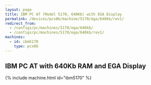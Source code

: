 ```yaml
---
layout: page
title: IBM PC AT (Model 5170, 640Kb) with EGA Display
permalink: /devices/pcx86/machine/5170/ega/640kb/rev1/
redirect_from:
  - /configs/pc/machines/5170/ega/640kb/
  - /configs/pc/machines/5170/ega/640kb/rev1/
machines:
  - id: ibm5170
    type: pcx86
---
```


IBM PC AT with 640Kb RAM and EGA Display
----------------------------------------

{% include machine.html id="ibm5170" %}
